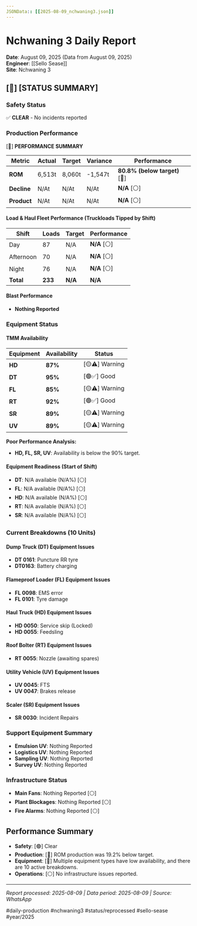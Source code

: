 ```yaml
---
JSONData:: [[2025-08-09_nchwaning3.json]]
---
```


# Nchwaning 3 Daily Report
**Date**: August 09, 2025 (Data from August 09, 2025)  
**Engineer**: [[Sello Sease]]  
**Site**: Nchwaning 3  

## [🔴] [STATUS SUMMARY]

### Safety Status
✅ **CLEAR** - No incidents reported

### Production Performance
[🔴] **PERFORMANCE SUMMARY**

| Metric | Actual | Target | Variance | Performance |
|--------|--------|--------|----------|-------------|
| **ROM** | 6,513t | 8,060t | -1,547t | **80.8% (below target)** [🔴] |
| **Decline** | N/At | N/At | N/At | **N/A** [⚪️] |
| **Product** | N/At | N/At | N/At | **N/A** [⚪️] |

#### Load & Haul Fleet Performance (Truckloads Tipped by Shift)
| Shift | Loads | Target | Performance |
|-------|-------|--------|-------------|
| Day | 87 | N/A | **N/A** [⚪️] |
| Afternoon | 70 | N/A | **N/A** [⚪️] |
| Night | 76 | N/A | **N/A** [⚪️] |
| **Total** | **233** | **N/A** | **N/A** |

#### Blast Performance
- **Nothing Reported**

### Equipment Status

#### TMM Availability
| Equipment | Availability | Status |
|-----------|-------------|---------|
| **HD** | **87%** | [🟡⚠️] Warning |
| **DT** | **95%** | [🟢✅] Good |
| **FL** | **85%** | [🟡⚠️] Warning |
| **RT** | **92%** | [🟢✅] Good |
| **SR** | **89%** | [🟡⚠️] Warning |
| **UV** | **89%** | [🟡⚠️] Warning |


**Poor Performance Analysis:**
- **HD, FL, SR, UV**: Availability is below the 90% target.

#### Equipment Readiness (Start of Shift)
- **DT**: N/A available (N/A%) [⚪️]
- **FL**: N/A available (N/A%) [⚪️]
- **HD**: N/A available (N/A%) [⚪️]
- **RT**: N/A available (N/A%) [⚪️]
- **SR**: N/A available (N/A%) [⚪️]

### Current Breakdowns (10 Units)

#### Dump Truck (DT) Equipment Issues
- **DT 0161**: Puncture RR tyre
- **DT0163**: Battery charging

#### Flameproof Loader (FL) Equipment Issues
- **FL 0098**: EMS error
- **FL 0101**: Tyre damage

#### Haul Truck (HD) Equipment Issues
- **HD 0050**: Service skip (Locked)
- **HD 0055**: Feedsling

#### Roof Bolter (RT) Equipment Issues
- **RT 0055**: Nozzle (awaiting spares)

#### Utility Vehicle (UV) Equipment Issues
- **UV 0045**: FTS
- **UV 0047**: Brakes release

#### Scaler (SR) Equipment Issues
- **SR 0030**: Incident Repairs

### Support Equipment Summary
- **Emulsion UV**: Nothing Reported
- **Logistics UV**: Nothing Reported
- **Sampling UV**: Nothing Reported
- **Survey UV**: Nothing Reported

### Infrastructure Status
- **Main Fans**: Nothing Reported [⚪️]
- **Plant Blockages**: Nothing Reported [⚪️]
- **Fire Alarms**: Nothing Reported [⚪️]

## Performance Summary
- **Safety**: [🟢] Clear
- **Production**: [🔴] ROM production was 19.2% below target.
- **Equipment**: [🔴] Multiple equipment types have low availability, and there are 10 active breakdowns.
- **Operations**: [⚪️] No infrastructure issues reported.

---
*Report processed: 2025-08-09 | Data period: 2025-08-09 | Source: WhatsApp*

#daily-production #nchwaning3 #status/reprocessed #sello-sease #year/2025